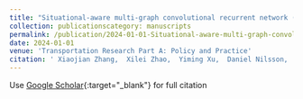 ```yaml
---
title: "Situational-aware multi-graph convolutional recurrent network (SA-MGCRN) for travel demand forecasting during wildfires"
collection: publicationscategory: manuscripts
permalink: /publication/2024-01-01-Situational-aware-multi-graph-convolutional-recurrent-network-SA-MGCRN-for-travel-demand-forecasting-during-wildfires
date: 2024-01-01
venue: 'Transportation Research Part A: Policy and Practice'
citation: ' Xiaojian Zhang,  Xilei Zhao,  Yiming Xu,  Daniel Nilsson,  Ruggiero Lovreglio, &quot;Situational-aware multi-graph convolutional recurrent network (SA-MGCRN) for travel demand forecasting during wildfires.&quot; Transportation Research Part A: Policy and Practice, 2024.'
---
```

Use [Google Scholar](https://scholar.google.com/scholar?q=Situational+aware+multi+graph+convolutional+recurrent+network+(SA+MGCRN)+for+travel+demand+forecasting+during+wildfires){:target="_blank"} for full citation